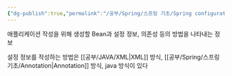 ```yaml
---
{"dg-publish":true,"permalink":"/공부/Spring/스프링 기초/Spring configuration metadata/","dgPassFrontmatter":true,"noteIcon":""}
---
```


애플리케이션 작성을 위해 생성할 Bean과 설정 정보, 의존성 등의 방법을 나타내는 정보

설정 정보를 작성하는 방법은 [[공부/JAVA/XML\|XML]] 방식, [[공부/Spring/스프링 기초/Annotation\|Annotation]] 방식, java 방식이 있다